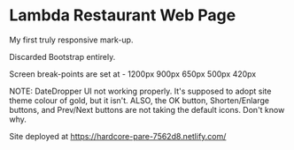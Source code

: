 # Lambda Restaurant Web Page

My first truly responsive mark-up.

Discarded Bootstrap entirely.

Screen break-points are set at -
    1200px
    900px
    650px
    500px
    420px
 
 NOTE: DateDropper UI not working properly. It's supposed to adopt site theme colour of gold, but it isn't. ALSO, the OK button, Shorten/Enlarge buttons, and Prev/Next buttons are not taking the default icons. Don't know why.
 
 Site deployed at https://hardcore-pare-7562d8.netlify.com/

